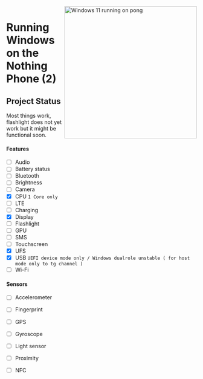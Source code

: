 <img align="right" src="https://github.com/n00b69/woa-polaris/blob/main/polaris.png" width="350" alt="Windows 11 running on pong">

# Running Windows on the Nothing Phone (2)

## Project Status
Most things work, flashlight does not yet work but it might be functional soon.

#### Features
- [ ] Audio
- [ ] Battery status
- [ ] Bluetooth
- [ ] Brightness 
- [ ] Camera
- [X] CPU ``` 1 Core only ```
- [ ] LTE
- [ ] Charging
- [x] Display
- [ ] Flashlight
- [ ] GPU
- [ ] SMS
- [ ] Touchscreen 
- [x] UFS
- [x] USB ```UEFI device mode only / Windows dualrole unstable ( for host mode only to tg channel )```
- [ ] Wi-Fi

#### Sensors
- [ ] Accelerometer
- [ ] Fingerprint
- [ ] GPS
- [ ] Gyroscope
- [ ] Light sensor
- [ ] Proximity
- [ ] NFC 





















